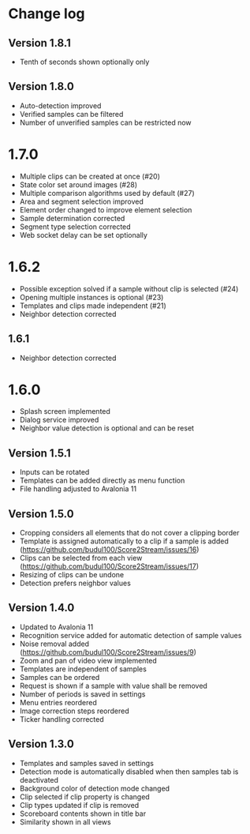 # Change log

## Version 1.8.1

* Tenth of seconds shown optionally only

## Version 1.8.0

* Auto-detection improved
* Verified samples can be filtered
* Number of unverified samples can be restricted now

# 1.7.0

* Multiple clips can be created at once (#20)
* State color set around images (#28)
* Multiple comparison algorithms used by default (#27)
* Area and segment selection improved
* Element order changed to improve element selection
* Sample determination corrected
* Segment type selection corrected
* Web socket delay can be set optionally


# 1.6.2

* Possible exception solved if a sample without clip is selected (#24)
* Opening multiple instances is optional (#23)
* Templates and clips made independent (#21)
* Neighbor detection corrected

## 1.6.1

* Neighbor detection corrected

# 1.6.0

* Splash screen implemented
* Dialog service improved
* Neighbor value detection is optional and can be reset

## Version 1.5.1

* Inputs can be rotated
* Templates can be added directly as menu function
* File handling adjusted to Avalonia 11

## Version 1.5.0

* Cropping considers all elements that do not cover a clipping border
* Template is assigned automatically to a clip if a sample is added (https://github.com/budul100/Score2Stream/issues/16)
* Clips can be selected from each view (https://github.com/budul100/Score2Stream/issues/17)
* Resizing of clips can be undone
* Detection prefers neighbor values

## Version 1.4.0

* Updated to Avalonia 11
* Recognition service added for automatic detection of sample values
* Noise removal added (https://github.com/budul100/Score2Stream/issues/9)
* Zoom and pan of video view implemented
* Templates are independent of samples
* Samples can be ordered
* Request is shown if a sample with value shall be removed
* Number of periods is saved in settings
* Menu entries reordered
* Image correction steps reordered
* Ticker handling corrected

## Version 1.3.0

* Templates and samples saved in settings
* Detection mode is automatically disabled when then samples tab is deactivated
* Background color of detection mode changed
* Clip selected if clip property is changed
* Clip types updated if clip is removed
* Scoreboard contents shown in title bar
* Similarity shown in all views